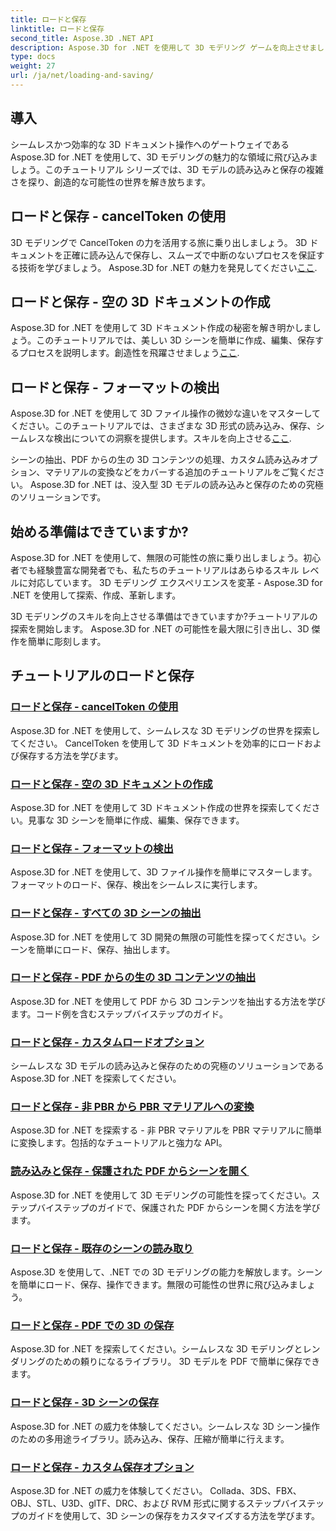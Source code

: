 ```yaml
---
title: ロードと保存
linktitle: ロードと保存
second_title: Aspose.3D .NET API
description: Aspose.3D for .NET を使用して 3D モデリング ゲームを向上させましょう! CancelToken を使用して効率的な読み込みと保存のテクニックをマスターします。今すぐ探索してみよう！
type: docs
weight: 27
url: /ja/net/loading-and-saving/
---
```

## 導入

シームレスかつ効率的な 3D ドキュメント操作へのゲートウェイである Aspose.3D for .NET を使用して、3D モデリングの魅力的な領域に飛び込みましょう。このチュートリアル シリーズでは、3D モデルの読み込みと保存の複雑さを探り、創造的な可能性の世界を解き放ちます。

## ロードと保存 - cancelToken の使用

3D モデリングで CancelToken の力を活用する旅に乗り出しましょう。 3D ドキュメントを正確に読み込んで保存し、スムーズで中断のないプロセスを保証する技術を学びましょう。 Aspose.3D for .NET の魅力を発見してください[ここ](./cancellation-token/).

## ロードと保存 - 空の 3D ドキュメントの作成

Aspose.3D for .NET を使用して 3D ドキュメント作成の秘密を解き明かしましょう。このチュートリアルでは、美しい 3D シーンを簡単に作成、編集、保存するプロセスを説明します。創造性を飛躍させましょう[ここ](./create-empty-3d-document/).

## ロードと保存 - フォーマットの検出

Aspose.3D for .NET を使用して 3D ファイル操作の微妙な違いをマスターしてください。このチュートリアルでは、さまざまな 3D 形式の読み込み、保存、シームレスな検出についての洞察を提供します。スキルを向上させる[ここ](./detect-format/).

シーンの抽出、PDF からの生の 3D コンテンツの処理、カスタム読み込みオプション、マテリアルの変換などをカバーする追加のチュートリアルをご覧ください。 Aspose.3D for .NET は、没入型 3D モデルの読み込みと保存のための究極のソリューションです。

## 始める準備はできていますか?

Aspose.3D for .NET を使用して、無限の可能性の旅に乗り出しましょう。初心者でも経験豊富な開発者でも、私たちのチュートリアルはあらゆるスキル レベルに対応しています。 3D モデリング エクスペリエンスを変革 - Aspose.3D for .NET を使用して探索、作成、革新します。

3D モデリングのスキルを向上させる準備はできていますか?チュートリアルの探索を開始します。 Aspose.3D for .NET の可能性を最大限に引き出し、3D 傑作を簡単に彫刻します。
## チュートリアルのロードと保存
### [ロードと保存 - cancelToken の使用](./cancellation-token/)
Aspose.3D for .NET を使用して、シームレスな 3D モデリングの世界を探索してください。 CancelToken を使用して 3D ドキュメントを効率的にロードおよび保存する方法を学びます。
### [ロードと保存 - 空の 3D ドキュメントの作成](./create-empty-3d-document/)
Aspose.3D for .NET を使用して 3D ドキュメント作成の世界を探索してください。見事な 3D シーンを簡単に作成、編集、保存できます。
### [ロードと保存 - フォーマットの検出](./detect-format/)
Aspose.3D for .NET を使用して、3D ファイル操作を簡単にマスターします。フォーマットのロード、保存、検出をシームレスに実行します。
### [ロードと保存 - すべての 3D シーンの抽出](./extract-all-3d-scenes/)
Aspose.3D for .NET を使用して 3D 開発の無限の可能性を探ってください。シーンを簡単にロード、保存、抽出します。
### [ロードと保存 - PDF からの生の 3D コンテンツの抽出](./extract-raw-3d-contents-pdf/)
Aspose.3D for .NET を使用して PDF から 3D コンテンツを抽出する方法を学びます。コード例を含むステップバイステップのガイド。
### [ロードと保存 - カスタムロードオプション](./custom-load-options/)
シームレスな 3D モデルの読み込みと保存のための究極のソリューションである Aspose.3D for .NET を探索してください。
### [ロードと保存 - 非 PBR から PBR マテリアルへの変換](./non-pbr-to-pbr-material-conversion/)
Aspose.3D for .NET を探索する - 非 PBR マテリアルを PBR マテリアルに簡単に変換します。包括的なチュートリアルと強力な API。
### [読み込みと保存 - 保護された PDF からシーンを開く](./open-scene-protected-pdf/)
Aspose.3D for .NET を使用して 3D モデリングの可能性を探ってください。ステップバイステップのガイドで、保護された PDF からシーンを開く方法を学びます。
### [ロードと保存 - 既存のシーンの読み取り](./read-existing-scene/)
Aspose.3D を使用して、.NET での 3D モデリングの能力を解放します。シーンを簡単にロード、保存、操作できます。無限の可能性の世界に飛び込みましょう。
### [ロードと保存 - PDF での 3D の保存](./save-3d-in-pdf/)
Aspose.3D for .NET を探索してください。シームレスな 3D モデリングとレンダリングのための頼りになるライブラリ。 3D モデルを PDF で簡単に保存できます。
### [ロードと保存 - 3D シーンの保存](./save-3d-scene/)
 Aspose.3D for .NET の威力を体験してください。シームレスな 3D シーン操作のための多用途ライブラリ。読み込み、保存、圧縮が簡単に行えます。
### [ロードと保存 - カスタム保存オプション](./custom-save-options/)
Aspose.3D for .NET の威力を体験してください。 Collada、3DS、FBX、OBJ、STL、U3D、glTF、DRC、および RVM 形式に関するステップバイステップのガイドを使用して、3D シーンの保存をカスタマイズする方法を学びます。